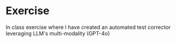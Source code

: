 # Exercise

In class exercise where I have created an automated test corrector leveraging LLM's multi-modality (GPT-4o)
